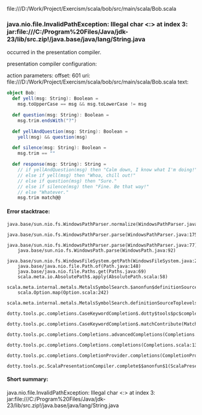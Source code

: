 file:///D:/Work/Project/Exercism/scala/bob/src/main/scala/Bob.scala
### java.nio.file.InvalidPathException: Illegal char <:> at index 3: jar:file:///C:/Program%20Files/Java/jdk-23/lib/src.zip!/java.base/java/lang/String.java

occurred in the presentation compiler.

presentation compiler configuration:


action parameters:
offset: 601
uri: file:///D:/Work/Project/Exercism/scala/bob/src/main/scala/Bob.scala
text:
```scala
object Bob:
  def yell(msg: String): Boolean =
    msg.toUpperCase == msg && msg.toLowerCase != msg

  def question(msg: String): Boolean =
    msg.trim.endsWith("?")

  def yellAndQuestion(msg: String): Boolean =
    yell(msg) && question(msg)

  def silence(msg: String): Boolean =
    msg.trim == ""

  def response(msg: String): String =
    // if yellAndQuestion(msg) then "Calm down, I know what I'm doing!"
    // else if yell(msg) then "Whoa, chill out!"
    // else if question(msg) then "Sure."
    // else if silence(msg) then "Fine. Be that way!"
    // else "Whatever."
    msg.trim match@@

```



#### Error stacktrace:

```
java.base/sun.nio.fs.WindowsPathParser.normalize(WindowsPathParser.java:204)
	java.base/sun.nio.fs.WindowsPathParser.parse(WindowsPathParser.java:175)
	java.base/sun.nio.fs.WindowsPathParser.parse(WindowsPathParser.java:77)
	java.base/sun.nio.fs.WindowsPath.parse(WindowsPath.java:92)
	java.base/sun.nio.fs.WindowsFileSystem.getPath(WindowsFileSystem.java:231)
	java.base/java.nio.file.Path.of(Path.java:148)
	java.base/java.nio.file.Paths.get(Paths.java:69)
	scala.meta.io.AbsolutePath$.apply(AbsolutePath.scala:58)
	scala.meta.internal.metals.MetalsSymbolSearch.$anonfun$definitionSourceToplevels$2(MetalsSymbolSearch.scala:70)
	scala.Option.map(Option.scala:242)
	scala.meta.internal.metals.MetalsSymbolSearch.definitionSourceToplevels(MetalsSymbolSearch.scala:69)
	dotty.tools.pc.completions.CaseKeywordCompletion$.dotty$tools$pc$completions$CaseKeywordCompletion$$$sortSubclasses(MatchCaseCompletions.scala:342)
	dotty.tools.pc.completions.CaseKeywordCompletion$.matchContribute(MatchCaseCompletions.scala:292)
	dotty.tools.pc.completions.Completions.advancedCompletions(Completions.scala:358)
	dotty.tools.pc.completions.Completions.completions(Completions.scala:130)
	dotty.tools.pc.completions.CompletionProvider.completions(CompletionProvider.scala:93)
	dotty.tools.pc.ScalaPresentationCompiler.complete$$anonfun$1(ScalaPresentationCompiler.scala:154)
```
#### Short summary: 

java.nio.file.InvalidPathException: Illegal char <:> at index 3: jar:file:///C:/Program%20Files/Java/jdk-23/lib/src.zip!/java.base/java/lang/String.java
